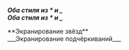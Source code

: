 
**_Оба стиля из \* и \__**<br>
__*Оба стиля из \* и \_*__

\*\*Экранирование звёзд\*\*<br>
\_\_\_Экранирование подчёркиваний\_\_\_
